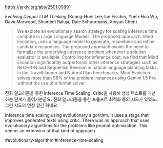 https://arxiv.org/abs/2501.09891

*Evolving Deeper LLM Thinking* (Kuang-Huei Lee, Ian Fischer, Yueh-Hua Wu, Dave Marwood, Shumeet Baluja, Dale Schuurmans, Xinyun Chen)

> We explore an evolutionary search strategy for scaling inference time compute in Large Language Models. The proposed approach, Mind Evolution, uses a language model to generate, recombine and refine candidate responses. The proposed approach avoids the need to formalize the underlying inference problem whenever a solution evaluator is available. Controlling for inference cost, we find that Mind Evolution significantly outperforms other inference strategies such as Best-of-N and Sequential Revision in natural language planning tasks. In the TravelPlanner and Natural Plan benchmarks, Mind Evolution solves more than 98% of the problem instances using Gemini 1.5 Pro without the use of a formal solver.

진화 알고리즘을 통한 Inference Time Scaling. Critic을 사용해 생성 텍스트를 개선하는 단계가 들어가는군요. 진화 알고리즘을 통한 프롬프트 최적화 등의 시도가 있었죠. 그런 시도의 연장 같긴 하네요.

<english>
Inference time scaling using evolutionary algorithm. It uses a stage that improves generated texts using critic. There was an approach that uses evolutionary algorithms for the problems like prompt optimization. This seems an extension of that kind of approach.
</english>

#evolutionary-algorithm #inference-time-scaling
